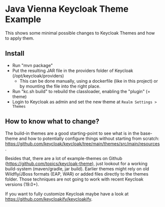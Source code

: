 # Java Vienna Keycloak Theme Example

This shows some minimal possible changes to Keycloak Themes and how to apply them.

## Install

* Run "mvn package"
* Put the resulting JAR file in the providers folder of Keycloak (/opt/keycloak/providers)
  * This can be done manually, using a dockerfile (like in this project) or by mounting the file into the right place.
* Run "kc.sh build" to rebuild the classloader, enabling the "plugin" (= theme)
* Login to Keycloak as admin and set the new theme at `Realm Settings > Themes`

## How to know what to change?

The build-in themes are a good starting-point to see what is in the base-theme and how to potentially configure 
things without starting from scratch: https://github.com/keycloak/keycloak/tree/main/themes/src/main/resources.

Besides that, there are a lot of example-themes on Github (https://github.com/topics/keycloak-theme), 
just lookout for a working build-system (maven/gradle, jar build). Earlier themes might rely on old Wildfly/JBoss 
formats (EAP, WAR) or added files directly to the themes folder. Those techniques are not going to work 
with recent Keycloak versions (19.0+).

If you want to fully customize Keycloak maybe have a look at https://github.com/keycloakify/keycloakify.
